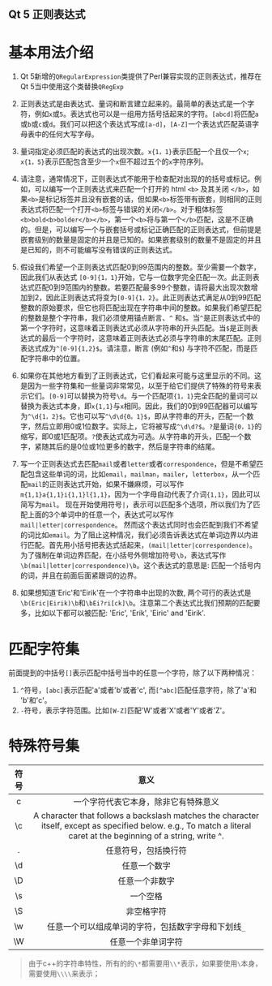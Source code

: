 Qt 5 正则表达式
---------------------------
# 基本用法介绍
1. Qt 5新增的`QRegularExpression`类提供了Perl兼容实现的正则表达式，推荐在Qt 5当中使用这个类替换`QRegExp`

2. 正则表达式是由表达式、量词和断言建立起来的。最简单的表达式是一个字符，例如`x`或`5`。表达式也可以是一组用方括号括起来的字符。`[abcd]`将匹配`a`或`b`或`c`或`d`。我们可以把这个表达式写成`[a-d]`，`[A-Z]`一个表达式匹配英语字母表中的任何大写字母。

3. 量词指定必须匹配的表达式的出现次数。`x{1，1}`表示匹配一个且仅一个`x`; `x{1，5}`表示匹配包含至少一个`x`但不超过五个的`x`字符序列。

4. 请注意，通常情况下，正则表达式不能用于检查配对出现的的括号或标记。例如，可以编写一个正则表达式来匹配一个打开的 html `<b>` 及其关闭 `</b>`，如果`<b>`是标记标签并且没有嵌套的话，但如果`<b>`标签带有嵌套，则相同的正则表达式将匹配一个打开`<b>`标签与错误的关闭`</b>`。对于粗体标签`<b>bold<b>bolder</b></b>`，第一个`<b>`将与第一个`</b>`匹配，这是不正确的。但是，可以编写一个与嵌套括号或标记正确匹配的正则表达式，但前提是嵌套级别的数量是固定的并且是已知的。如果嵌套级别的数量不是固定的并且是已知的，则不可能编写没有错误的正则表达式。

5. 假设我们希望一个正则表达式匹配0到99范围内的整数。至少需要一个数字，因此我们从表达式 `[0-9]{1，1}`开始，它与一位数字完全匹配一次。此正则表达式匹配0到9范围内的整数。若要匹配最多99个整数，请将最大出现次数增加到2，因此正则表达式将变为`[0-9]{1，2}`。此正则表达式满足从0到99匹配整数的原始要求，但它也将匹配出现在字符串中间的整数。如果我们希望匹配的整数是整个字符串，我们必须使用锚点断言、`^` 和`$`。当`^`是正则表达式中的第一个字符时，这意味着正则表达式必须从字符串的开头匹配。当`$`是正则表达式的最后一个字符时，这意味着正则表达式必须与字符串的末尾匹配。正则表达式成为`^[0-9]{1,2}$`。请注意，断言 (例如`^`和`$`) 与字符不匹配，而是匹配字符串中的位置。

6. 如果你在其他地方看到了正则表达式，它们看起来可能与这里显示的不同。这是因为一些字符集和一些量词非常常见，以至于给它们提供了特殊的符号来表示它们。`[0-9]`可以替换为符号`\d`。与一个匹配项`{1，1}`完全匹配的量词可以替换为表达式本身，即`x{1,1}`与`x`相同。因此，我们的0到99匹配器可以编写为`^\d{1，2}$`。它也可以写`^\d\d{0。1}$`，即从字符串的开头，匹配一个数字，然后立即用0或1位数字。实际上，它将被写成`^\d\d?$`。`?`是量词`{0，1}`的缩写，即0或1匹配项。`?`使表达式成为可选。从字符串的开头，匹配一个数字，紧随其后的是0位或1位更多的数字，然后是字符串的结尾。

7. 写一个正则表达式去匹配`mail`或者`letter`或者`correspondence`，但是不希望匹配包含这些单词的词，比如`email`，`mailman`，`mailer`，`letterbox`，从一个匹配`mail`的正则表达式开始，如果不嫌麻烦，可以写作`m{1,1}a{1,1}i{1,1}l{1,1}`，因为一个字母自动代表了介词`{1,1}`，因此可以简写为`mail`。 现在开始使用符号`|`，表示可以匹配多个选项，所以我们为了匹配上面的3个单词中的任意一个，表达式可以写作`mail|letter|correspondence`。 然而这个表达式同时也会匹配到我们不希望的词比如`email`。为了阻止这种情况，我们必须告诉表达式在单词边界以内进行匹配。首先用小括号把表达式括起来，`(mail|letter|correspondence)`。 为了强制在单词边界匹配，在小括号外侧增加符号`\b`，表达式写作 `\b(mail|letter|correspondence)\b`。这个表达式的意思是: 匹配一个括号内的词，并且在前面后面紧跟词的边界。

8. 如果想知道'Eric'和'Eirik'在一个字符串中出现的次数, 两个可行的表达式是`\b(Eric|Eirik)\b`和`\bEi?ri[ck]\b`。注意第二个表达式比我们预期的匹配要多，比如以下都可以被匹配: 'Eric', 'Erik', 'Eiric' and 'Eirik'.

# 匹配字符集
前面提到的中括号`[]`表示匹配中括号当中的任意一个字符，除了以下两种情况：
1. `^`符号，`[abc]`表示匹配'a'或者'b'或者'c', 而`[^abc]`匹配任意字符，除了'a'和 'b'和'c'。
2. `-`符号，表示字符范围。比如`[W-Z]`匹配'W'或者'X'或者'Y'或者'Z'。

# 特殊符号集
|符号 |意义|
|:---:|:----:|
|c|一个字符代表它本身，除非它有特殊意义|
|\c|A character that follows a backslash matches the character itself, except as specified below. e.g., To match a literal caret at the beginning of a string, write \^.|
|. |任意符号，包括换行符|
|\d|任意一个数字|
|\D|任意一个非数字|
|\s|一个空格|
|\S|非空格字符|
|\w|任意一个可以组成单词的字符，包括数字字母和下划线`_`|
|\W|任意一个非单词字符|

>由于c++的字符串特性，所有的的`\*`都需要用`\\*`表示，如果要使用`\`本身，需要使用`\\\\`来表示；